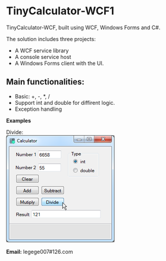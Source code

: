 # TinyCalculator-WCF1
TinyCalculator-WCF, built using WCF, Windows Forms and C#.

The solution includes three projects:
- A WCF service library
- A console service host
- A Windows Forms client with the UI.

## Main functionalities:
- Basic: +, -, *, /
- Support int and double for diffirent logic.
- Exception handling

**Examples**

Divide:<br>
![Divide](https://raw.githubusercontent.com/yanglr/TinyCalculator-WCF1/master/ScreenShots/Divide.png)


**Email:** legege007#126.com
